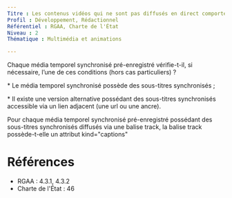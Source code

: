 ```yaml
---
Titre : Les contenus vidéos qui ne sont pas diffusés en direct comporte un sous-titrage ; l'élément track, s'il est utilisé, a un attribut kind="captions".
Profil : Développement, Rédactionnel
Référentiel : RGAA, Charte de l'État
Niveau : 2
Thématique : Multimédia et animations

---
```

Chaque média temporel synchronisé pré-enregistré vérifie-t-il, si nécessaire, l’une de ces conditions (hors cas particuliers) ?

\* Le média temporel synchronisé possède des sous-titres synchronisés ;

\* Il existe une version alternative possédant des sous-titres synchronisés accessible via un lien adjacent (une url ou une ancre).

Pour chaque média temporel synchronisé pré-enregistré possédant des sous-titres synchronisés diffusés via une balise track, la balise track possède-t-elle un attribut kind="captions"

# Références

*   RGAA : 4.3.1, 4.3.2
*   Charte de l'État : 46